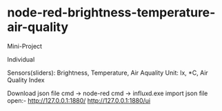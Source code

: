 # node-red-brightness-temperature-air-quality

Mini-Project

Individual

Sensors(sliders): Brightness, Temperature, Air Aquality
Unit: lx, *C, Air Quality Index

Download json file
cmd -> node-red
cmd -> influxd.exe
import json file
open:-
http://127.0.0.1:1880/
http://127.0.0.1:1880/ui
